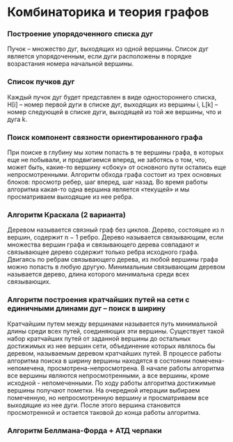# Комбинаторика и теория графов
### Построение упорядоченного списка дуг
Пучок – множество дуг, выходящих из одной вершины. Список дуг является упорядоченным, если дуги расположены в порядке возрастания номера начальной вершины.

### Список пучков дуг
Каждый пучок дуг будет представлен в виде одностороннего списка, Н[i] – номер первой дуги в списке дуг, выходящих из вершины i, L[k] – номер следующей в списке дуги,
выходящей из той же вершины, что и дуга k.

### Поиск компонент связности ориентированного графа
При поиске в глубину мы хотим попасть в те вершины графа, в которых еще не побывали, и продвигаемся вперед, не заботясь о том, что, может быть, какие-то вершину «сбоку» от
основного пути остались еще непросмотренными. Алгоритм обхода графа состоит из трех основных блоков: просмотр ребер, шаг вперед, шаг назад. Во время работы алгоритма какая-то одна вершина является «текущей» и мы просматриваем выходящие из нее ребра.

### Алгоритм Краскала (2 варианта)
Деревом называется связный граф без циклов. Дерево, состоящее из n вершин, содержит n − 1 ребро. Дерево называется связывающим, если множества вершин графа и связывающего дерева совпадают и связывающее дерево содержит только ребра исходного графа. Двигаясь по ребрам связывающего дерева, из любой вершины графа можно попасть в любую другую. Минимальным связывающим деревом называется дерево, длина которого минимальна среди всех связывающих.

### Алгоритм построения кратчайших путей на сети с единичными длинами дуг – поиск в ширину
Кратчайшим путем между вершинами называется путь минимальной длины среди всех путей, соединяющих эти вершины. Существует такой набор кратчайших путей от заданной вершины до
остальных достижимых из нее вершин сети, объединение которых являлось бы деревом, называемым деревом кратчайших путей.
В процессе работы алгоритма поиска в ширину вершины находятся в состоянии помечена-непомечена, просмотрена-непросмотрена. В начале работы алгоритма все вершины являются непросмотренными, а все вершины, кроме исходной - непомеченными. По ходу работы алгоритма достижимые вершины получают пометки. На очередной итерации выбираем помеченную, но непросмотренную вершину и просматриваем все выходящие из нее дуги. После этого вершина становится просмотренной и остается таковой до конца работы алгоритма.

### Алгоритм Беллмана-Форда + АТД черпаки
